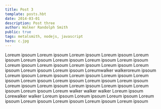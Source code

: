 ```yaml
---
title: Post 3
template: posts.hbt
date: 2014-03-01
description: Post three
author: Walker Randolph Smith
public: true
tags: metalsmith, nodejs, javascript
hero: c.jpg
---
```


Loreum ipsoum Loreum ipsoum  Loreum ipsoum  Loreum ipsoum Loreum ipsoum
Loreum ipsoum Loreum ipsoum  Loreum ipsoum  Loreum ipsoum Loreum ipsoum
Loreum ipsoum Loreum ipsoum  Loreum ipsoum  Loreum ipsoum Loreum ipsoum
Loreum ipsoum Loreumwalker walkeroreum ipsoum  Loreum ipsoum Loreum ipsoum
Loreum ipsoum Loreum ipsoum  Loreum ipsoum  Loreum ipsoum Loreum ipsoum
Loreum ipsoum Loreum ipsoum  Loreum ipsoum  Loreum ipsoum Loreum ipsoum
Loreum ipsoum Loreum ipsoum  Loreum ipsoum  Loreum walker walker walker
Loreum ipsoum Lorewalker walker  Loreum ipsoum  Loreum ipsoum Loreum ipsoum
Loreum ipsoum Loreum ipsoum  Loreum ipsoum  Loreum ipsoum Loreum ipsoum
